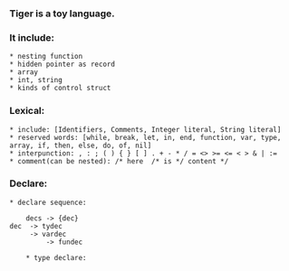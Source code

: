 ### Tiger is a toy language. 
### It include:
    * nesting function
    * hidden pointer as record
    * array
    * int, string
    * kinds of control struct

### Lexical:
    * include: [Identifiers, Comments, Integer literal, String literal]
    * reserved words: [while, break, let, in, end, function, var, type, array, if, then, else, do, of, nil]
    * interpunction: , : ; ( ) { } [ ] . + - * / = <> >= <= < > & | :=
    * comment(can be nested): /* here  /* is */ content */
    
### Declare:
    * declare sequence:
    	
    	decs -> {dec}
	dec  -> tydec
	     -> vardec
             -> fundec
             
        * type declare:


	
	
	
